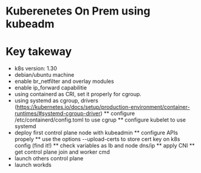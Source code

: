 # Kuberenetes On Prem using kubeadm

# Key takeway

* k8s version: 1.30
* debian/ubuntu machine
* enable br_netfilter and overlay modules
* enable ip_forward capabilitie
* using containerd as CRI, set it properly for cgroup.
* using systemd as cgroup, drivers (https://kubernetes.io/docs/setup/production-environment/container-runtimes/#systemd-cgroup-driver)
** configure /etc/containerd/config.toml to use cgrup
** configure kubelet to use systemd 
* deploy first control plane node with kubeadmin
** configure APIs propely 
** use the options --upload-certs to store cert key on k8s config (find it!)
** check variables as lb and node dns/ip
** apply CNI
** get control plane join and worker cmd
* launch others control plane
* launch workds
